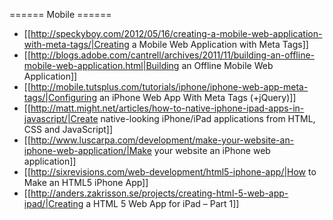 ====== Mobile ======
* [[http://speckyboy.com/2012/05/16/creating-a-mobile-web-application-with-meta-tags/|Creating a Mobile Web Application with Meta Tags]]
* [[http://blogs.adobe.com/cantrell/archives/2011/11/building-an-offline-mobile-web-application.html|Building an Offline Mobile Web Application]]
* [[http://mobile.tutsplus.com/tutorials/iphone/iphone-web-app-meta-tags/|Configuring an iPhone Web App With Meta Tags (+jQuery)]]
* [[http://matt.might.net/articles/how-to-native-iphone-ipad-apps-in-javascript/|Create native-looking iPhone/iPad applications from HTML, CSS and JavaScript]]
* [[http://www.luscarpa.com/development/make-your-website-an-iphone-web-application/|Make your website an iPhone web application]]
* [[http://sixrevisions.com/web-development/html5-iphone-app/|How to Make an HTML5 iPhone App]]
* [[http://anders.zakrisson.se/projects/creating-html-5-web-app-ipad/|Creating a HTML 5 Web App for iPad – Part 1]]

